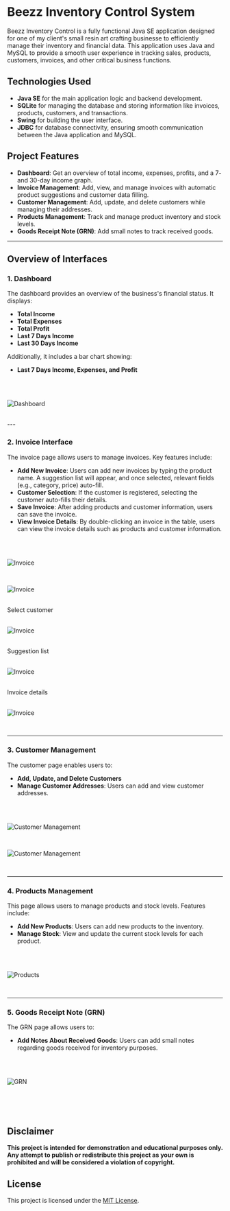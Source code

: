 # Beezz Inventory Control System

Beezz Inventory Control is a fully functional Java SE application designed for one of my client's small resin art crafting businesse to efficiently manage their inventory and financial data. This application uses Java and MySQL to provide a smooth user experience in tracking sales, products, customers, invoices, and other critical business functions. 

## Technologies Used
- **Java SE** for the main application logic and backend development.
- **SQLite** for managing the database and storing information like invoices, products, customers, and transactions.
- **Swing** for building the user interface.
- **JDBC** for database connectivity, ensuring smooth communication between the Java application and MySQL.

## Project Features
- **Dashboard**: Get an overview of total income, expenses, profits, and a 7- and 30-day income graph.
- **Invoice Management**: Add, view, and manage invoices with automatic product suggestions and customer data filling.
- **Customer Management**: Add, update, and delete customers while managing their addresses.
- **Products Management**: Track and manage product inventory and stock levels.
- **Goods Receipt Note (GRN)**: Add small notes to track received goods.
  
---

## Overview of Interfaces

### 1. Dashboard

The dashboard provides an overview of the business's financial status. It displays:
- **Total Income**
- **Total Expenses**
- **Total Profit**
- **Last 7 Days Income**
- **Last 30 Days Income**

Additionally, it includes a bar chart showing:
- **Last 7 Days Income, Expenses, and Profit**

</br></br>

![Dashboard](img/dashboard.png)

</br>
---

### 2. Invoice Interface

The invoice page allows users to manage invoices. Key features include:
- **Add New Invoice**: Users can add new invoices by typing the product name. A suggestion list will appear, and once selected, relevant fields (e.g., category, price) auto-fill.
- **Customer Selection**: If the customer is registered, selecting the customer auto-fills their details.
- **Save Invoice**: After adding products and customer information, users can save the invoice.
- **View Invoice Details**: By double-clicking an invoice in the table, users can view the invoice details such as products and customer information.

</br></br>

![Invoice](img/invoice1.png)

</br>

![Invoice](img/invoice2.png)

</br>
Select customer
</br></br>

![Invoice](img/invoice3.png)

</br>
Suggestion list
</br></br>

![Invoice](img/invoice4.png)

</br>
Invoice details
</br></br>

![Invoice](img/invoice5.png)

</br>


---

### 3. Customer Management

The customer page enables users to:
- **Add, Update, and Delete Customers**
- **Manage Customer Addresses**: Users can add and view customer addresses.

</br></br>

![Customer Management](img/customer.png)

</br>

![Customer Management](img/customer2.png)

</br>

---

### 4. Products Management

This page allows users to manage products and stock levels. Features include:
- **Add New Products**: Users can add new products to the inventory.
- **Manage Stock**: View and update the current stock levels for each product.

</br></br>

![Products](img/products.png)

</br>

---

### 5. Goods Receipt Note (GRN)

The GRN page allows users to:
- **Add Notes About Received Goods**: Users can add small notes regarding goods received for inventory purposes.

</br></br>

![GRN](img/grn.png)

</br></br></br>

## Disclaimer
**This project is intended for demonstration and educational purposes only. Any attempt to publish or redistribute this project as your own is prohibited and will be considered a violation of copyright.**

## License
This project is licensed under the [MIT License](LICENSE.md).
